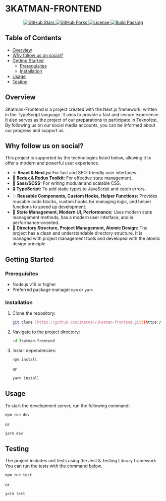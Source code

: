 # 3KATMAN-FRONTEND

<p align="center">
  <a href="https://github.com/metabtw/3katman-frontend/stargazers">
    <img src="https://img.shields.io/github/stars/metabtw/3katman-frontend?style=for-the-badge" alt="GitHub Stars"/>
  </a>
  <a href="https://github.com/metabtw/3katman-frontend/network/members">
    <img src="https://img.shields.io/github/forks/metabtw/3katman-frontend?style=for-the-badge" alt="GitHub Forks"/>
  </a>
  <a href="https://github.com/metabtw/3katman-frontend/blob/main/LICENSE">
    <img src="https://img.shields.io/github/license/metabtw/3katman-frontend?style=for-the-badge" alt="License"/>
  </a>
  <a href="#">
    <img src="https://img.shields.io/badge/build-passing-green?style=for-the-badge" alt="Build Passing"/>
  </a>
</p>

## Table of Contents

- [Overview](#overview)
- [Why follow us on social?](#why-follow-us-on-social)
- [Getting Started](#getting-started)
  - [Prerequisites](#prerequisites)
  - [Installation](#installation)
- [Usage](#usage)
- [Testing](#testing)

## Overview

3Katman-Frontend is a project created with the Next.js framework, written in the TypeScript language. It aims to provide a fast and secure experience. It also serves as the project of our preparations to participate in Teknofest. By following us on our social media accounts, you can be informed about our progress and support us.

## Why follow us on social?

This project is supported by the technologies listed below, allowing it to offer a modern and powerful user experience.

-   ⚛️ **React & Next.js:** For fast and SEO-friendly user interfaces.
-   🔄 **Redux & Redux Toolkit:** For effective state management.
-   🎨 **Sass/SCSS:** For writing modular and scalable CSS.
-   🔒 **TypeScript:** To add static types to JavaScript and catch errors.
-   ✨ **Reusable Components, Custom Hooks, Helper Functions:** Provides reusable code blocks, custom hooks for managing logic, and helper functions to speed up development.
-   🚀 **State Management, Modern UI, Performance:** Uses modern state management methods, has a modern user interface, and is performance-oriented.
-   📂 **Directory Structure, Project Management, Atomic Design:** The project has a clean and understandable directory structure. It is managed with project management tools and developed with the atomic design principle.

## Getting Started

### Prerequisites

-   Node.js v16 or higher
-   Preferred package manager `npm` or `yarn`

### Installation

1.  Clone the repository:
    ```sh
    git clone [https://github.com/3Katman/3katman-frontend.git](https://github.com/3Katman/3katman-frontend.git)
    ```
2.  Navigate to the project directory:
    ```sh
    cd 3katman-frontend
    ```
3.  Install dependencies:
    ```sh
    npm install
    ```
    or
    ```sh
    yarn install
    ```

## Usage

To start the development server, run the following command:

```sh
npm run dev
```

or

```sh
yarn dev
```

## Testing

The project includes unit tests using the Jest & Testing Library framework. You can run the tests with the command below.

```sh
npm run test
```

or

```sh
yarn test
```
